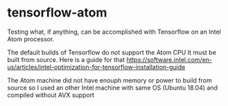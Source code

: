 # tensorflow-atom
Testing what, if anything, can be accomplished with Tensorflow on an Intel Atom processor.

The default builds of Tensorflow do not support the Atom CPU
It must be built from source. Here is a guide for that https://software.intel.com/en-us/articles/intel-optimization-for-tensorflow-installation-guide

The Atom machine did not have enouph memory or power to build from source so I used an other Intel machine with same OS (Ubuntu 18.04) and compiled without AVX support
